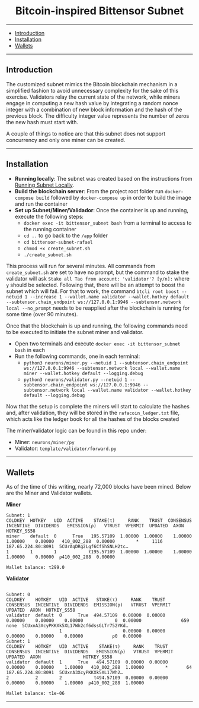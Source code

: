 <div align="center">

# **Bitcoin-inspired Bittensor Subnet** <!-- omit in toc -->


</div>

---
- [Introduction](#introduction)
- [Installation](#installation)
- [Wallets](#wallets)

---

## Introduction

The customized subnet mimics the Bitcoin blockchain mechanism in a simplified fashion to avoid unnecessary complexity 
for the sake of this exercise. Validators relay the current state of the network, while miners engage in computing a 
new hash value by integrating a random nonce integer with a combination of new block information and the hash of the 
previous block. The difficulty integer value represents the number of zeros the new hash must start with.

A couple of things to notice are that this subnet does not support concurrency and only one miner can be created.

---

## Installation

- **Running locally**: The subnet was created based on the instructions from [Running Subnet Locally](./docs/running_on_staging.md).
- **Build the blockchain server**: From the project root folder run `docker-compose build` followed by `docker-compose up` in
order to build the image and run the container
- **Set up Subnet/Miner/Validador**: Once the container is up and running, execute the following steps:
  - `docker exec -it bittensor_subnet bash` from a terminal to access to the running container
  - `cd ..` to go back to the `/app` folder
  - `cd bittensor-subnet-rafael`
  - `chmod +x create_subnet.sh`
  - `./create_subnet.sh`

This process will run for several minutes. All commands from `create_subnet.sh` are set to have no prompt, but the
command to stake the validator will ask `Stake all Tao from account: 'validator'? [y/n]:` where `y` should be selected.
Following that, there will be an attempt to boost the subnet which will fail. For that to work, the command
`btcli root boost --netuid 1 --increase 1 --wallet.name validator --wallet.hotkey default --subtensor.chain_endpoint ws://127.0.0.1:9946 --subtensor.network local --no_prompt`
needs to be reapplied after the blockchain is running for some time (over 90 minutes).

Once that the blockchain is up and running, the following commands need to be executed to initiate the subnet miner and 
validator. 
- Open two terminals and execute `docker exec -it bittensor_subnet bash` in each
- Run the following commands, one in each terminal:
  - `python3 neurons/miner.py --netuid 1 --subtensor.chain_endpoint ws://127.0.0.1:9946 --subtensor.network local --wallet.name miner --wallet.hotkey default --logging.debug`
  - `python3 neurons/validator.py --netuid 1 --subtensor.chain_endpoint ws://127.0.0.1:9946 --subtensor.network local --wallet.name validator --wallet.hotkey default --logging.debug`

Now that the setup is complete the miners will start to calculate the hashes and, after validation, they will be stored
in the `rafacoin_ledger.txt` file, which acts like the ledger book for all the hashes of the blocks created

The miner/validator logic can be found in this repo under:
- Miner: `neurons/miner/py`
- Validator: `template/validator/forward.py`

---

## Wallets

As of the time of this writing, nearly 72,000 blocks have been mined. Below are the Miner and Validator wallets.

**Miner**    
```                                            
Subnet: 1                                                                                                                                                                            
COLDKEY  HOTKEY   UID  ACTIVE    STAKE(τ)     RANK    TRUST  CONSENSUS  INCENTIVE  DIVIDENDS   EMISSION(ρ)   VTRUST  VPERMIT  UPDATED  AXON                HOTKEY_SS58               
miner    default  0      True   195.57109  1.00000  1.00000    1.00000    1.00000    0.00000   410_002_288  0.00000        *     1116  187.65.224.80:8091  5CUrAqDRg2Lgf6CfShSNLH2tc…
1        1        1            τ195.57109  1.00000  1.00000    1.00000    1.00000    0.00000  ρ410_002_288  0.00000                                                                  
                                                                               Wallet balance: τ299.0                                                                                
```

**Validator**  
```

Subnet: 0                                                                                                                                                                            
COLDKEY    HOTKEY   UID  ACTIVE   STAKE(τ)     RANK    TRUST  CONSENSUS  INCENTIVE  DIVIDENDS  EMISSION(ρ)   VTRUST  VPERMIT  UPDATED  AXON  HOTKEY_SS58                             
validator  default  0      True  494.57109  0.00000  0.00000    0.00000    0.00000    0.00000            0  0.00000               659  none  5CUxnA3XcyPKKXk5XL17Wh2cf6dssGLTr752YKd…
                    1                       0.00000  0.00000    0.00000    0.00000    0.00000           ρ0  0.00000                                                                  
Subnet: 1                                                                                                                                                                            
COLDKEY    HOTKEY   UID  ACTIVE    STAKE(τ)     RANK    TRUST  CONSENSUS  INCENTIVE  DIVIDENDS   EMISSION(ρ)   VTRUST  VPERMIT  UPDATED  AXON                HOTKEY_SS58             
validator  default  1      True   494.57109  0.00000  0.00000    0.00000    0.00000    1.00000   410_002_288  1.00000        *       64  187.65.224.80:8091  5CUxnA3XcyPKKXk5XL17Wh2…
2          2        2            τ494.57109  0.00000  0.00000    0.00000    0.00000    1.00000  ρ410_002_288  1.00000                                                                
                                                                               Wallet balance: τ1e-06
```




---

